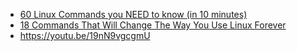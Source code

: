 - [60 Linux Commands you NEED to know (in 10 minutes)](https://youtu.be/gd7BXuUQ91w)
- [18 Commands That Will Change The Way You Use Linux Forever](https://youtu.be/AVXYq8aL47Q)
- https://youtu.be/19nN9vgcgmU
